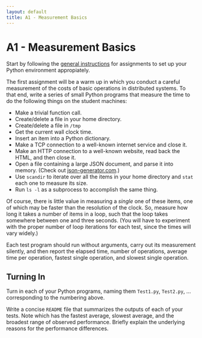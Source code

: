 ```yaml
---
layout: default
title: A1 - Measurement Basics
---
```

# A1 - Measurement Basics

Start by following the [general instructions](general) for assignments
to set up your Python environment appropiately.

The first assignment will be a warm up in which you conduct a careful
measurement of the costs of basic operations in distributed systems.
To that end, write a series of small Python programs that measure the time to do the following things on the student machines:

- Make a trivial function call.
- Create/delete a file in your home directory.
- Create/delete a file in `/tmp`
- Get the current wall clock time.
- Insert an item into a Python dictionary.
- Make a TCP connection to a well-known internet service and close it.
- Make an HTTP connection to a well-known website, read back the HTML, and then close it.
- Open a file containing a large JSON document, and parse it into memory.  (Check out [json-generator.com](http://www.json-generator.com).)
- Use `scandir` to iterate over all the items in your home directory and `stat` each one to measure its size.
- Run `ls -l` as a subprocess to accomplish the same thing.

Of course, there is little value in measuring a <i>single</i>
one of these items, one of which may be faster than the resolution
of the clock.  So, measure how long it takes a number of items
in a loop, such that the loop takes somewhere between one and three
seconds.  (You will have to experiment with the proper number of
loop iterations for each test, since the times will vary widely.)

Each test program should run without arguments, carry out its
measurement silently, and then report the elapsed time, number
of operations, average time per operation, fastest single operation,
and slowest single operation.

## Turning In

Turn in each of your Python programs, naming them `Test1.py`, `Test2.py`, ... corresponding to the numbering above.

Write a concise `README` file that summarizes the outputs of each of your tests.
Note which has the fastest average, slowest average, and the broadest
range of observed performance.  Briefly explain the underlying reasons
for the performance differences.
